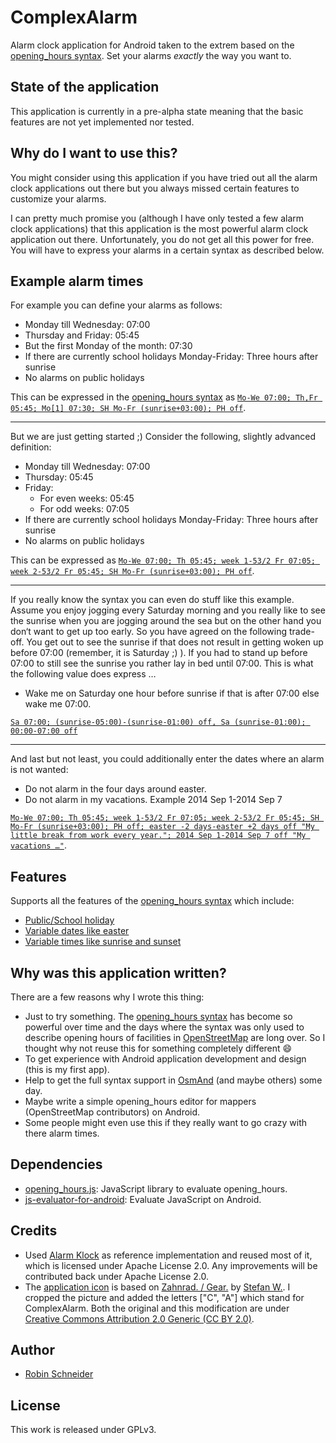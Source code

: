 # ComplexAlarm

Alarm clock application for Android taken to the extrem based on the [opening_hours syntax][oh:specification]. Set your alarms *exactly* the way you want to.

## State of the application

This application is currently in a pre-alpha state meaning that the basic features are not yet implemented nor tested.

## Why do I want to use this?

You might consider using this application if you have tried out all the alarm clock applications out there but you always missed certain features to customize your alarms.

I can pretty much promise you (although I have only tested a few alarm clock applications) that this application is the most powerful alarm clock application out there. Unfortunately, you do not get all this power for free. You will have to express your alarms in a certain syntax as described below.

## Example alarm times

For example you can define your alarms as follows:

* Monday till Wednesday: 07:00
* Thursday and Friday: 05:45
* But the first Monday of the month: 07:30
* If there are currently school holidays Monday-Friday: Three hours after sunrise
* No alarms on public holidays

This can be expressed in the [opening_hours syntax][oh:specification] as [`Mo-We 07:00; Th,Fr 05:45; Mo[1] 07:30; SH Mo-Fr (sunrise+03:00); PH off`](http://openingh.openstreetmap.de/evaluation_tool/?EXP=Mo-We%2007%3A00%3B%20Th%2CFr%2005%3A45%3B%20Mo[1]%2007%3A30%3B%20SH%20Mo-Fr%20%28sunrise%2B03%3A00%29%3B%20PH%20off&DATE=1401314460000&lat=48.7769&lon=9.1844&mode=1).

---------------------------------------

But we are just getting started ;) Consider the following, slightly advanced definition:

* Monday till Wednesday: 07:00
* Thursday: 05:45
* Friday:
  * For even weeks: 05:45
  * For odd weeks: 07:05
* If there are currently school holidays Monday-Friday: Three hours after sunrise
* No alarms on public holidays

This can be expressed as [`Mo-We 07:00; Th 05:45; week 1-53/2 Fr 07:05; week 2-53/2 Fr 05:45; SH Mo-Fr (sunrise+03:00); PH off`](http://openingh.openstreetmap.de/evaluation_tool/?EXP=Mo-We%2007%3A00%3B%20Th%2005%3A45%3B%20week%201-53%2F2%20Fr%2007%3A05%3B%20week%202-53%2F2%20Fr%2005%3A45%3B%20SH%20Mo-Fr%20%28sunrise%2B03%3A00%29%3B%20PH%20off&DATE=1411390920000&lat=48.7769&lon=9.1844&mode=1).

---------------------------------------

If you really know the syntax you can even do stuff like this example. Assume you enjoy jogging every Saturday morning and you really like to see the sunrise when you are jogging around the sea but on the other hand you don‘t want to get up too early. So you have agreed on the following trade-off. You get out to see the sunrise if that does not result in getting woken up before 07:00 (remember, it is Saturday ;) ). If you had to stand up before 07:00 to still see the sunrise you rather lay in bed until 07:00. This is what the following value does express …

* Wake me on Saturday one hour before sunrise if that is after 07:00 else wake me 07:00.

[`Sa 07:00; (sunrise-05:00)-(sunrise-01:00) off, Sa (sunrise-01:00); 00:00-07:00 off`](http://openingh.openstreetmap.de/evaluation_tool/?EXP=Sa%2007%3A00%3B%20%28sunrise-05%3A00%29-%28sunrise-01%3A00%29%20off%2C%20Sa%20%28sunrise-01%3A00%29%3B%2000%3A00-07%3A00%20off&DATE=1418451240000&lat=48.8769&lon=7.1844&mode=2)

<!-- Sa 07:00 open "sunrise would be too early …"; (sunrise-05:00)-(sunrise-01:00) off, Sa (sunrise-01:00) open "get up, the sun is about to show up"; 00:00-07:00 off -->

---------------------------------------

And last but not least, you could additionally enter the dates where an alarm is not wanted:

* Do not alarm in the four days around easter.
* Do not alarm in my vacations. Example 2014 Sep 1-2014 Sep 7

[`Mo-We 07:00; Th 05:45; week 1-53/2 Fr 07:05; week 2-53/2 Fr 05:45; SH Mo-Fr (sunrise+03:00); PH off; easter -2 days-easter +2 days off "My little break from work every year."; 2014 Sep 1-2014 Sep 7 off "My vacations …"`](http://openingh.openstreetmap.de/evaluation_tool/?EXP=Mo-We%2007%3A00%3B%20Th%2005%3A45%3B%20week%201-53%2F2%20Fr%2007%3A05%3B%20week%202-53%2F2%20Fr%2005%3A45%3B%20SH%20Mo-Fr%20%28sunrise%2B03%3A00%29%3B%20PH%20off%3B%20easter%20-2%20days-easter%20%2B2%20days%20off%20%22My%20little%20break%20from%20work%20every%20year.%22%3B%202014%20Sep%201-2014%20Sep%207%20off%20%22My%20vacations%20%E2%80%A6%22&DATE=1459198860000&lat=48.7769&lon=9.1844&mode=1).

## Features

Supports all the features of the [opening_hours syntax][oh:specification] which include:

* [Public/School holiday][oh:specification:holiday_type]
* [Variable dates like easter][oh:specification:variable_date]
* [Variable times like sunrise and sunset][oh:specification:event]

## Why was this application written?

There are a few reasons why I wrote this thing:

* Just to try something. The [opening_hours syntax][oh:specification] has become so powerful over time and the days where the syntax was only used to describe opening hours of facilities in [OpenStreetMap][OSM-wiki] are long over. So I thought why not reuse this for something completely different :smile:
* To get experience with Android application development and design (this is my first app).
* Help to get the full syntax support in [OsmAnd](http://osmand.net/) (and maybe others) some day.
* Maybe write a simple opening_hours editor for mappers (OpenStreetMap contributors) on Android.
* Some people might even use this if they really want to go crazy with there alarm times.

## Dependencies

* [opening_hours.js](https://github.com/ypid/opening_hours.js): JavaScript library to evaluate opening_hours.
* [js-evaluator-for-android](https://github.com/evgenyneu/js-evaluator-for-android): Evaluate JavaScript on Android.

## Credits

* Used [Alarm Klock](https://code.google.com/p/kraigsandroid/) as reference implementation and reused most of it, which is licensed under Apache License 2.0. Any improvements will be contributed back under Apache License 2.0.
* The [application icon](ic_launcher-web.png) is based on [Zahnrad. / Gear.](https://secure.flickr.com/photos/stefan-w/3337070623) by [Stefan W.](https://secure.flickr[com/photos/stefan-w/). I cropped the picture and added the letters ["C", "A"] which stand for ComplexAlarm. Both the original and this modification are under [Creative Commons Attribution 2.0 Generic (CC BY 2.0)](https://creativecommons.org/licenses/by/2.0/).

## Author

* [Robin Schneider](https://github.com/ypid)

## License

This work is released under GPLv3.


[OSM-wiki]: https://wiki.openstreetmap.org
[oh:specification]: https://wiki.openstreetmap.org/wiki/Key:opening_hours/specification
[oh:specification:holiday_type]: https://wiki.openstreetmap.org/wiki/Key:opening_hours/specification#holiday_type
[oh:specification:variable_date]: https://wiki.openstreetmap.org/wiki/Key:opening_hours/specification#variable_date
[oh:specification:event]: https://wiki.openstreetmap.org/wiki/Key:opening_hours/specification#event
